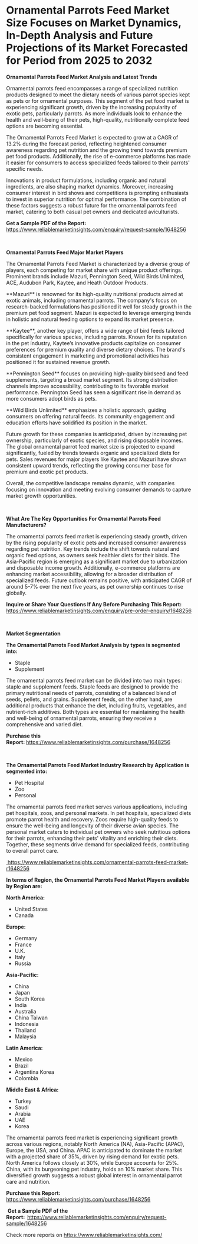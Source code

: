 <p><h1>Ornamental Parrots Feed Market Size Focuses on Market Dynamics, In-Depth Analysis and Future Projections of its Market Forecasted for Period from 2025 to 2032</h1></p><p><strong>Ornamental Parrots Feed Market Analysis and Latest Trends</strong></p>
<p><p>Ornamental parrots feed encompasses a range of specialized nutrition products designed to meet the dietary needs of various parrot species kept as pets or for ornamental purposes. This segment of the pet food market is experiencing significant growth, driven by the increasing popularity of exotic pets, particularly parrots. As more individuals look to enhance the health and well-being of their pets, high-quality, nutritionally complete feed options are becoming essential.</p><p>The Ornamental Parrots Feed Market is expected to grow at a CAGR of 13.2% during the forecast period, reflecting heightened consumer awareness regarding pet nutrition and the growing trend towards premium pet food products. Additionally, the rise of e-commerce platforms has made it easier for consumers to access specialized feeds tailored to their parrots' specific needs. </p><p>Innovations in product formulations, including organic and natural ingredients, are also shaping market dynamics. Moreover, increasing consumer interest in bird shows and competitions is prompting enthusiasts to invest in superior nutrition for optimal performance. The combination of these factors suggests a robust future for the ornamental parrots feed market, catering to both casual pet owners and dedicated aviculturists.</p></p>
<p><strong>Get a Sample PDF of the Report:&nbsp;</strong> <a href="https://www.reliablemarketinsights.com/enquiry/request-sample/1648256?utm_campaign=3583&utm_medium=2&utm_source=Github&utm_content=ia&utm_term=25032025&utm_id=ornamental-parrots-feed">https://www.reliablemarketinsights.com/enquiry/request-sample/1648256</a></p>
<p>&nbsp;</p>
<p><strong>Ornamental Parrots Feed Major Market Players</strong></p>
<p><p>The Ornamental Parrots Feed Market is characterized by a diverse group of players, each competing for market share with unique product offerings. Prominent brands include Mazuri, Pennington Seed, Wild Birds Unlimited, ACE, Audubon Park, Kaytee, and Heath Outdoor Products.</p><p>**Mazuri** is renowned for its high-quality nutritional products aimed at exotic animals, including ornamental parrots. The company's focus on research-backed formulations has positioned it well for steady growth in the premium pet food segment. Mazuri is expected to leverage emerging trends in holistic and natural feeding options to expand its market presence.</p><p>**Kaytee**, another key player, offers a wide range of bird feeds tailored specifically for various species, including parrots. Known for its reputation in the pet industry, Kaytee’s innovative products capitalize on consumer preferences for premium quality and diverse dietary choices. The brand's consistent engagement in marketing and promotional activities has positioned it for sustained revenue growth.</p><p>**Pennington Seed** focuses on providing high-quality birdseed and feed supplements, targeting a broad market segment. Its strong distribution channels improve accessibility, contributing to its favorable market performance. Pennington Seed has seen a significant rise in demand as more consumers adopt birds as pets.</p><p>**Wild Birds Unlimited** emphasizes a holistic approach, guiding consumers on offering natural feeds. Its community engagement and education efforts have solidified its position in the market.</p><p>Future growth for these companies is anticipated, driven by increasing pet ownership, particularly of exotic species, and rising disposable incomes. The global ornamental parrot feed market size is projected to expand significantly, fueled by trends towards organic and specialized diets for pets. Sales revenues for major players like Kaytee and Mazuri have shown consistent upward trends, reflecting the growing consumer base for premium and exotic pet products. </p><p>Overall, the competitive landscape remains dynamic, with companies focusing on innovation and meeting evolving consumer demands to capture market growth opportunities.</p></p>
<p>&nbsp;</p>
<p><strong>What Are The Key Opportunities For Ornamental Parrots Feed Manufacturers?</strong></p>
<p><p>The ornamental parrots feed market is experiencing steady growth, driven by the rising popularity of exotic pets and increased consumer awareness regarding pet nutrition. Key trends include the shift towards natural and organic feed options, as owners seek healthier diets for their birds. The Asia-Pacific region is emerging as a significant market due to urbanization and disposable income growth. Additionally, e-commerce platforms are enhancing market accessibility, allowing for a broader distribution of specialized feeds. Future outlook remains positive, with anticipated CAGR of around 5-7% over the next five years, as pet ownership continues to rise globally.</p></p>
<p><strong>Inquire or Share Your Questions If Any Before Purchasing This Report:</strong> <a href="https://www.reliablemarketinsights.com/enquiry/pre-order-enquiry/1648256?utm_campaign=3583&utm_medium=2&utm_source=Github&utm_content=ia&utm_term=25032025&utm_id=ornamental-parrots-feed">https://www.reliablemarketinsights.com/enquiry/pre-order-enquiry/1648256</a></p>
<p>&nbsp;</p>
<p><strong>Market Segmentation</strong></p>
<p><strong>The Ornamental Parrots Feed Market Analysis by types is segmented into:</strong></p>
<p><ul><li>Staple</li><li>Supplement</li></ul></p>
<p><p>The ornamental parrots feed market can be divided into two main types: staple and supplement feeds. Staple feeds are designed to provide the primary nutritional needs of parrots, consisting of a balanced blend of seeds, pellets, and grains. Supplement feeds, on the other hand, are additional products that enhance the diet, including fruits, vegetables, and nutrient-rich additives. Both types are essential for maintaining the health and well-being of ornamental parrots, ensuring they receive a comprehensive and varied diet.</p></p>
<p><strong>Purchase this Report:&nbsp;</strong><a href="https://www.reliablemarketinsights.com/purchase/1648256?utm_campaign=3583&utm_medium=2&utm_source=Github&utm_content=ia&utm_term=25032025&utm_id=ornamental-parrots-feed">https://www.reliablemarketinsights.com/purchase/1648256</a></p>
<p>&nbsp;</p>
<p><strong>The Ornamental Parrots Feed Market Industry Research by Application is segmented into:</strong></p>
<p><ul><li>Pet Hospital</li><li>Zoo</li><li>Personal</li></ul></p>
<p><p>The ornamental parrots feed market serves various applications, including pet hospitals, zoos, and personal markets. In pet hospitals, specialized diets promote parrot health and recovery. Zoos require high-quality feeds to ensure the well-being and longevity of their diverse avian species. The personal market caters to individual pet owners who seek nutritious options for their parrots, enhancing their pets' vitality and enriching their diets. Together, these segments drive demand for specialized feeds, contributing to overall parrot care.</p></p>
<p><a href="https://www.reliablemarketinsights.com/ornamental-parrots-feed-market-r1648256?utm_campaign=3583&utm_medium=2&utm_source=Github&utm_content=ia&utm_term=25032025&utm_id=ornamental-parrots-feed">&nbsp;https://www.reliablemarketinsights.com/ornamental-parrots-feed-market-r1648256</a></p>
<p><strong>In terms of Region, the Ornamental Parrots Feed Market Players available by Region are:</strong></p>
<p>
    <p> <strong> North America: </strong>
        <ul>
            <li>United States</li>
            <li>Canada</li>
        </ul>
        </p> 
    <p> <strong> Europe: </strong>
        <ul>
            <li>Germany</li>
            <li>France</li>
            <li>U.K.</li>
            <li>Italy</li>
            <li>Russia</li>
        </ul>
        </p> 
    <p> <strong> Asia-Pacific: </strong>
        <ul>
            <li>China</li>
            <li>Japan</li>
            <li>South Korea</li>
            <li>India</li>
            <li>Australia</li>
            <li>China Taiwan</li>
            <li>Indonesia</li>
            <li>Thailand</li>
            <li>Malaysia</li>
        </ul>
        </p> 
    <p> <strong> Latin America: </strong>
        <ul>
            <li>Mexico</li>
            <li>Brazil</li>
            <li>Argentina Korea</li>
            <li>Colombia</li>
        </ul>
        </p> 
    <p> <strong> Middle East & Africa: </strong>
        <ul>
            <li>Turkey</li>
            <li>Saudi</li>
            <li>Arabia</li>
            <li>UAE</li>
            <li>Korea</li>
        </ul>
    </p>
    </p>
<p><p>The ornamental parrots feed market is experiencing significant growth across various regions, notably North America (NA), Asia-Pacific (APAC), Europe, the USA, and China. APAC is anticipated to dominate the market with a projected share of 35%, driven by rising demand for exotic pets. North America follows closely at 30%, while Europe accounts for 25%. China, with its burgeoning pet industry, holds an 10% market share. This diversified growth suggests a robust global interest in ornamental parrot care and nutrition.</p></p>
<p><strong>Purchase this Report: </strong><a href="https://www.reliablemarketinsights.com/purchase/1648256?utm_campaign=3583&utm_medium=2&utm_source=Github&utm_content=ia&utm_term=25032025&utm_id=ornamental-parrots-feed">https://www.reliablemarketinsights.com/purchase/1648256</a></p>
<p>&nbsp;<strong>Get a Sample PDF of the Report:&nbsp;&nbsp;</strong><a href="https://www.reliablemarketinsights.com/enquiry/request-sample/1648256?utm_campaign=3583&utm_medium=2&utm_source=Github&utm_content=ia&utm_term=25032025&utm_id=ornamental-parrots-feed">https://www.reliablemarketinsights.com/enquiry/request-sample/1648256</a></p>
<p><strong></strong></p>
<p>Check more reports on <a href="https://www.reliablemarketinsights.com/?utm_campaign=3583&utm_medium=2&utm_source=Github&utm_content=ia&utm_term=25032025&utm_id=ornamental-parrots-feed">https://www.reliablemarketinsights.com/</a></p>